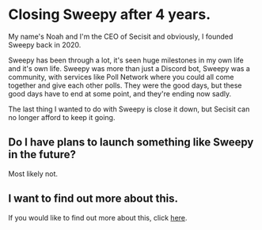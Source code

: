 # Closing Sweepy after 4 years.
My name's Noah and I'm the CEO of Secisit and obviously, I founded Sweepy back in 2020. 

Sweepy has been through a lot, it's seen huge milestones in my own life and it's own life. Sweepy was more than just a Discord bot, Sweepy was a community, with services like Poll Network where you could all come together and give each other polls. They were the good days, but these good days have to end at some point, and they're ending now sadly. 

The last thing I wanted to do with Sweepy is close it down, but Secisit can no longer afford to keep it going.

## Do I have plans to launch something like Sweepy in the future?
Most likely not.

## I want to find out more about this.
If you would like to find out more about this, click [here](https://secisit.com/sweepy).
